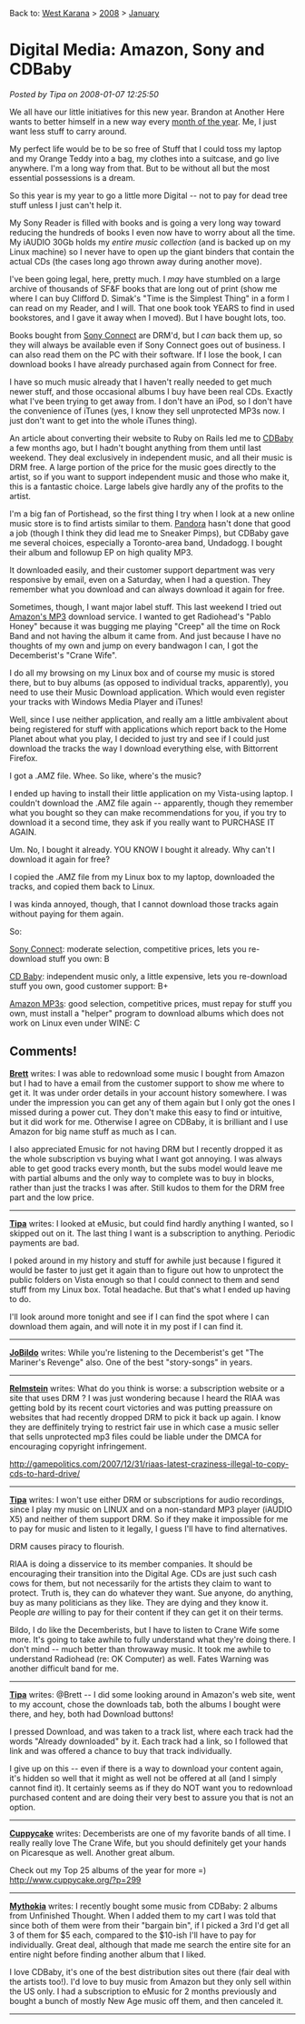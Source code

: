 Back to: [West Karana](/posts/westkarana.md) > [2008](/posts/2008/westkarana.md) > [January](./westkarana.md)
# Digital Media: Amazon, Sony and CDBaby

*Posted by Tipa on 2008-01-07 12:25:50*

We all have our little initiatives for this new year. Brandon at Another Here wants to better himself in a new way every [month of the year](http://www.anotherhere.com/archives/85/Podcast-30-Let-the-enrichment-begin). Me, I just want less stuff to carry around.

My perfect life would be to be so free of Stuff that I could toss my laptop and my Orange Teddy into a bag, my clothes into a suitcase, and go live anywhere. I'm a long way from that. But to be without all but the most essential possessions is a dream.

So this year is my year to go a little more Digital -- not to pay for dead tree stuff unless I just can't help it. 

My Sony Reader is filled with books and is going a very long way toward reducing the hundreds of books I even now have to worry about all the time. My iAUDIO 30Gb holds my *entire music collection* (and is backed up on my Linux machine) so I never have to open up the giant binders that contain the actual CDs (the cases long ago thrown away during another move).

I've been going legal, here, pretty much. I *may* have stumbled on a large archive of thousands of SF&F books that are long out of print (show me where I can buy Clifford D. Simak's "Time is the Simplest Thing" in a form I can read on my Reader, and I will. That one book took YEARS to find in used bookstores, and I gave it away when I moved). But I have bought lots, too.

Books bought from [Sony Connect](http://ebookstore.sony.com/) are DRM'd, but I *can* back them up, so they will always be available even if Sony Connect goes out of business. I can also read them on the PC with their software. If I lose the book, I can download books I have already purchased again from Connect for free.

I have so much music already that I haven't really needed to get much newer stuff, and those occasional albums I buy have been real CDs. Exactly what I've been trying to get away from. I don't have an iPod, so I don't have the convenience of iTunes (yes, I know they sell unprotected MP3s now. I just don't want to get into the whole iTunes thing).

An article about converting their website to Ruby on Rails led me to [CDBaby](http://cdbaby.com/) a few months ago, but I hadn't bought anything from them until last weekend. They deal exclusively in independent music, and all their music is DRM free. A large portion of the price for the music goes directly to the artist, so if you want to support independent music and those who make it, this is a fantastic choice. Large labels give hardly any of the profits to the artist.

I'm a big fan of Portishead, so the first thing I try when I look at a new online music store is to find artists similar to them. [Pandora](http://pandora.com) hasn't done that good a job (though I think they did lead me to Sneaker Pimps), but CDBaby gave me several choices, especially a Toronto-area band, Undadogg. I bought their album and followup EP on high quality MP3.

It downloaded easily, and their customer support department was very responsive by email, even on a Saturday, when I had a question. They remember what you download and can always download it again for free.

Sometimes, though, I want major label stuff. This last weekend I tried out [Amazon's MP3](http://amazon.com) download service. I wanted to get Radiohead's "Pablo Honey" because it was bugging me playing "Creep" all the time on Rock Band and not having the album it came from. And just because I have no thoughts of my own and jump on every bandwagon I can, I got the Decemberist's "Crane Wife".

I do all my browsing on my Linux box and of course my music is stored there, but to buy albums (as opposed to individual tracks, apparently), you need to use their Music Download application. Which would even register your tracks with Windows Media Player and iTunes!

Well, since I use neither application, and really am a little ambivalent about being registered for stuff with applications which report back to the Home Planet about what you play, I decided to just try and see if I could just download the tracks the way I download everything else, with Bittorrent Firefox.

I got a .AMZ file. Whee. So like, where's the music?

I ended up having to install their little application on my Vista-using laptop. I couldn't download the .AMZ file again -- apparently, though they remember what you bought so they can make recommendations for you, if you try to download it a second time, they ask if you really want to PURCHASE IT AGAIN.

Um. No, I bought it already. YOU KNOW I bought it already. Why can't I download it again for free?

I copied the .AMZ file from my Linux box to my laptop, downloaded the tracks, and copied them back to Linux.

I was kinda annoyed, though, that I cannot download those tracks again without paying for them again.

So:

[Sony Connect](http://ebookstore.sony.com/): moderate selection, competitive prices, lets you re-download stuff you own: B

[CD Baby](http://cdbaby.com/): independent music only, a little expensive, lets you re-download stuff you own, good customer support: B+

[Amazon MP3s](http://amazon.com): good selection, competitive prices, must repay for stuff you own, must install a "helper" program to download albums which does not work on Linux even under WINE: C

## Comments!

**[Brett](http://www.gleefulgecko.com/)** writes: I was able to redownload some music I bought from Amazon but I had to have a email from the customer support to show me where to get it. It was under order details in your account history somewhere. I was under the impression you can get any of them again but I only got the ones I missed during a power cut. They don't make this easy to find or intuitive, but it did work for me. Otherwise I agree on CDBaby, it is brilliant and I use Amazon for big name stuff as much as I can. 

I also appreciated Emusic for not having DRM but I recently dropped it as the whole subscription vs buying what I want got annoying. I was always able to get good tracks every month, but the subs model would leave me with partial albums and the only way to complete was to buy in blocks, rather than just the tracks I was after. Still kudos to them for the DRM free part and the low price.

---

**[Tipa](https://chasingdings.com)** writes: I looked at eMusic, but could find hardly anything I wanted, so I skipped out on it. The last thing I want is a subscription to anything. Periodic payments are bad.

I poked around in my history and stuff for awhile just because I figured it would be faster to just get it again than to figure out how to unprotect the public folders on Vista enough so that I could connect to them and send stuff from my Linux box. Total headache. But that's what I ended up having to do.

I'll look around more tonight and see if I can find the spot where I can download them again, and will note it in my post if I can find it.

---

**[JoBildo](http://bildos.blogspot.com)** writes: While you're listening to the Decemberist's get "The Mariner's Revenge" also. One of the best "story-songs" in years.

---

**[Relmstein](http://relmstein.blogspot.com)** writes: What do you think is worse: a subscription website or a site that uses DRM ? I was just wondering because I heard the RIAA was getting bold by its recent court victories and was putting preassure on websites that had recently dropped DRM to pick it back up again. I know they are deffinitely trying to restrict fair use in which case a music seller that sells unprotected mp3 files could be liable under the DMCA for encouraging copyright infringement.

http://gamepolitics.com/2007/12/31/riaas-latest-craziness-illegal-to-copy-cds-to-hard-drive/

---

**[Tipa](https://chasingdings.com)** writes: I won't use either DRM or subscriptions for audio recordings, since I play my music on LINUX and on a non-standard MP3 player (iAUDIO X5) and neither of them support DRM. So if they make it impossible for me to pay for music and listen to it legally, I guess I'll have to find alternatives.

DRM causes piracy to flourish.

RIAA is doing a disservice to its member companies. It should be encouraging their transition into the Digital Age. CDs are just such cash cows for them, but not necessarily for the artists they claim to want to protect. Truth is, they can do whatever they want. Sue anyone, do anything, buy as many politicians as they like. They are dying and they know it. People *are* willing to pay for their content if they can get it on their terms.

Bildo, I do like the Decemberists, but I have to listen to Crane Wife some more. It's going to take awhile to fully understand what they're doing there. I don't mind -- much better than throwaway music. It took me awhile to understand Radiohead (re: OK Computer) as well. Fates Warning was another difficult band for me.

---

**[Tipa](https://chasingdings.com)** writes: @Brett -- I did some looking around in Amazon's web site, went to my account, chose the downloads tab, both the albums I bought were there, and hey, both had Download buttons!

I pressed Download, and was taken to a track list, where each track had the words "Already downloaded" by it. Each track had a link, so I followed that link and was offered a chance to buy that track individually.

I give up on this -- even if there is a way to download your content again, it's hidden so well that it might as well not be offered at all (and I simply cannot find it). It certainly seems as if they do NOT want you to redownload purchased content and are doing their very best to assure you that is not an option.

---

**[Cuppycake](http://www.cuppycake.org)** writes: Decemberists are one of my favorite bands of all time. I really really love The Crane Wife, but you should definitely get your hands on Picaresque as well. Another great album.

Check out my Top 25 albums of the year for more =)
http://www.cuppycake.org/?p=299

---

**[Mythokia](http://blog.thermonuclearexchange.com)** writes: I recently bought some music from CDBaby: 2 albums from Unfinished Thought. When I added them to my cart I was told that since both of them were from their "bargain bin", if I picked a 3rd I'd get all 3 of them for $5 each, compared to the $10-ish I'll have to pay for individually. Great deal, although that made me search the entire site for an entire night before finding another album that I liked.

I love CDBaby, it's one of the best distribution sites out there (fair deal with the artists too!). I'd love to buy music from Amazon but they only sell within the US only. I had a subscription to eMusic for 2 months previously and bought a bunch of mostly New Age music off them, and then canceled it.

---

